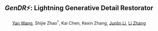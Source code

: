 ## <div align="center"> <i>GenDR</i>⚡: Lightning Generative Detail Restorator </div>

<div align="center"> 

[Yan Wang](https://scholar.google.com/citations?user=SXIehvoAAAAJ&hl=en), Shijie Zhao<sup>†</sup>, Kai Chen, Kexin Zhang, [Junlin Li](https://scholar.google.com/citations?user=daHqpg8AAAAJ&hl=en&oi=ao), [Li Zhang](https://scholar.google.com/citations?hl=en&user=8G5-2OMAAAAJ) 
</div>

